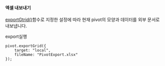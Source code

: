 #### 엑셀 내보내기

[exportGtrid()](http://help.realgrid.com/pivotApi/RealPivot/exportGrid/)함수로 지정한 설정에 따라 현재 pivot의 모양과 데이터를 외부 문서로 내보냅니다.

<a class="btn primary small round lowercase" id="btnExportGrid">export실행</a>

```
pivot.exportGrid({
    target: "local",
    fileName: "PivotExport.xlsx"
});
``` 


<script>
$('#btnExportGrid').click(function() {
    pivot.exportGrid({
        target: "local",
        fileName: "PivotExport.xlsx"
    });
});

</script>